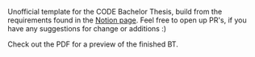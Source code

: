 Unofficial template for the CODE Bachelor Thesis, build from the requirements found in the [Notion page](https://www.notion.so/Bachelor-Thesis-Guidelines-and-Formal-Requirements-db7284d3591347e49c0208cbf001a72b). Feel free to open up PR's, if you have any suggestions for change or additions :)

Check out the PDF for a preview of the finished BT.
